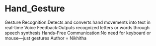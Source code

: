 # Hand_Gesture
Gesture Recognition:Detects and converts hand movements into text in real-time Voice Feedback:Outputs recognized letters or words through speech synthesis Hands-Free Communication:No need for keyboard or mouse—just gestures
Author = Nikhitha
